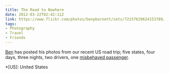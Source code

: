 ```yaml
---
title: The Road to Nowhere
date: 2012-03-22T02:42:11Z
link: https://www.flickr.com/photos/benpbarnett/sets/72157629624153789/
tags:
- Photography
- Travel
- Friends
---
```

[Ben][1] has posted his photos from our recent US road trip; five states, four days, three nights, two drivers, one [misbehaved passenger][2].

[1]: http://benbarnett.net/
[2]: http://andyhume.net/

*[US]: United States
